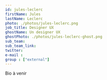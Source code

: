 ```yaml
---
id: jules-leclerc
firstName: Jules
lastName: Leclerc
photo: ./photos/jules-leclerc.png
job_title: Designer UX
ghostName: Un designer UX
ghostPhoto: ./photos/jules-leclerc-ghost.png
sub_team:
sub_team_link:
twitter:
e-mail :
group : ["external"]
---
```


Bio à venir
